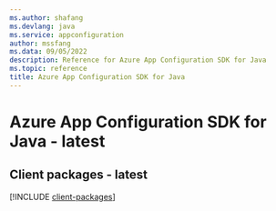 ```yaml
---
ms.author: shafang
ms.devlang: java
ms.service: appconfiguration
author: mssfang
ms.data: 09/05/2022
description: Reference for Azure App Configuration SDK for Java
ms.topic: reference
title: Azure App Configuration SDK for Java
---
```

# Azure App Configuration SDK for Java - latest

## Client packages - latest
[!INCLUDE [client-packages](app-configuration-client-index.md)]